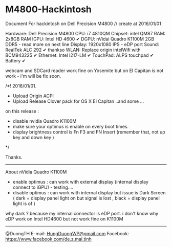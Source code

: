 # M4800-Hackintosh
Document For hackintosh on Dell  Precision M4800
// create at 2016/01/01

Hardware:
Dell Precision M4800 
CPU: i7 4810QM 
Chipset: intel QM87 
RAM: 2x8GB RAM
IGPU: Intel HD 4600 ✔︎ 
DGPU: nVidai Quadro K1100M 2GB DDR5 - read more on next line
Display: 1920x1080 IPS - eDP port
Sound: RealTek ALC 292 ✔︎ thankso
WLAN: Replace origin intelWifi with BCM943225 ✔︎
Ethernet: Intel I217-LM ✔︎
TouchPad: ALPS touchpad ✔︎
Battery ✔︎

webcam and SDCard reader work fine on Yosemite but on El Capitan is not work - i'm will be fix soon.

/*!
2016/01/01.
+ Upload Origin ACPI
+ Upload Release Clover pack for OS X El Capitan
..and some ...

on this release :
+ disable nvidia Quadro K1100M
+ make sure your optimus is enable on every boot times.
+ display brightness control is Fn F3 and FN Insert (remember that, not up key and down key )

*/

Thanks.

____________
About nVidia Quadro K1100M
+ enable optimus : can work with external display (internal display connect to iGPU) - testing.... 
+ disable optimus : can work with internal display but issue is Dark Screen 
( dark = display panel light on but signal is lost ,
black = display panel light is of )

why dark ?
because my internal connector is eDP port.
i don't know why eDP work on Intel HD4600 but not work fine on K1100M

____________
@DuongTH
E-mail: HungDuongWP@gmail.com
Facebook: https://www.facebook.com/de.z.mai.tinh
